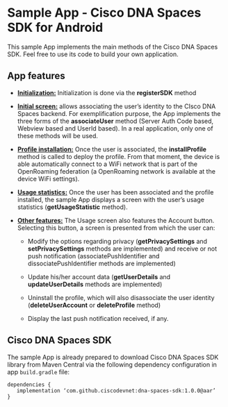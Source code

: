 # Sample App - Cisco DNA Spaces SDK for Android

This sample App implements the main methods of the Cisco DNA Spaces SDK. Feel free to use its code to build your own application.

## App features

* <ins>**Initialization:**</ins> Initialization is done via the **registerSDK** method

* <ins>**Initial screen:**</ins> allows associating the user’s identity to the CIsco DNA Spaces backend. For exemplification purpose, the App implements the three forms of the **associateUser** method (Server Auth Code based, Webview based and UserId based). In a real application, only one of these methods will be used.

* <ins>**Profile installation:**</ins> Once the user is associated, the **installProfile** method is called to deploy the profile. From that moment, the device is able automatically connect to a WiFi network that is part of the OpenRoaming federation (a OpenRoaming network is available at the device WiFi settings).

* <ins>**Usage statistics:**</ins> Once the user has been associated and the profile installed, the sample App displays a screen with the user’s usage statistics (**getUsageStatistic** method).

* <ins>**Other features:**</ins> The Usage screen also features the Account button. Selecting this button, a screen is presented from which the user can:

  * Modify the options regarding privacy (**getPrivacySettings** and **setPrivacySettings** methods are implemented) and receive or not push notification (associatePushIdentifier and dissociatePushIdentifier methods are implemented)

  * Update his/her account data (**getUserDetails** and **updateUserDetails** methods are implemented)

  * Uninstall the profile, which will also disassociate the user identity (**deleteUserAccount** or **deleteProfile** method)

  * Display the last push notification received, if any.

## Cisco DNA Spaces SDK

The sample App is already prepared to download Cisco DNA Spaces SDK library from Maven Central via the following dependency configuration in app `build.gradle` file:

```
dependencies {
   implementation ‘com.github.ciscodevnet:dna-spaces-sdk:1.0.0@aar’
}
```




